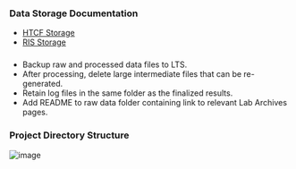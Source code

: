 ### Data Storage Documentation
- [HTCF Storage](https://htcf.wustl.edu/docs/storage/)
- [RIS Storage](https://docs.ris.wustl.edu/doc/storage/03_storage.html#designing-a-storage-layout)

### 
- Backup raw and processed data files to LTS. 
- After processing, delete large intermediate files that can be re-generated.
- Retain log files in the same folder as the finalized results.
- Add README to raw data folder containing link to relevant Lab Archives pages.

### Project Directory Structure
![image](https://github.com/user-attachments/assets/4fd5cbe9-41bb-4496-bc35-f4ed1be819ee)
